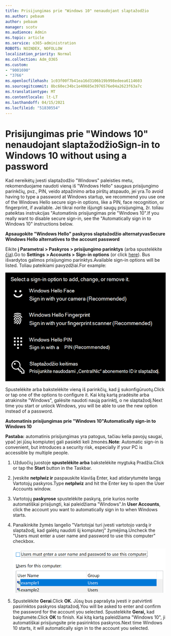 ```yaml
---
title: Prisijungimas prie "Windows 10" nenaudojant slaptažodžio
ms.author: pebaum
author: pebaum
manager: scotv
ms.audience: Admin
ms.topic: article
ms.service: o365-administration
ROBOTS: NOINDEX, NOFOLLOW
localization_priority: Normal
ms.collection: Adm_O365
ms.custom:
- "9001690"
- "3766"
ms.openlocfilehash: 1c03f00f7b41ea16d3106b19b998edeea6114603
ms.sourcegitcommit: 8bc60ec34bc1e40685e3976576e04a2623f63a7c
ms.translationtype: MT
ms.contentlocale: lt-LT
ms.lasthandoff: 04/15/2021
ms.locfileid: "51830554"
---
```

# <a name="sign-in-to-windows-10-without-using-a-password"></a><span data-ttu-id="f125c-102">Prisijungimas prie "Windows 10" nenaudojant slaptažodžio</span><span class="sxs-lookup"><span data-stu-id="f125c-102">Sign-in to Windows 10 without using a password</span></span>

<span data-ttu-id="f125c-103">Kad nereikėtų įvesti slaptažodžio "Windows" paleisties metu, rekomenduojame naudoti vieną iš "Windows Hello" saugaus prisijungimo parinkčių, pvz., PIN, veido atpažinimo arba pirštų atspaudo, jei yra.</span><span class="sxs-lookup"><span data-stu-id="f125c-103">To avoid having to type a password at Windows startup, we recommend you use one of the Windows Hello secure sign-in options, like a PIN, face recognition, or fingerprint, if available.</span></span> <span data-ttu-id="f125c-104">Jei tikrai norite išjungti saugų prisijungimą, žr. toliau pateiktas instrukcijas "Automatinis prisijungimas prie "Windows 10".</span><span class="sxs-lookup"><span data-stu-id="f125c-104">If you really want to disable secure sign-in, see the "Automatically sign in to Windows 10" instructions below.</span></span>

<span data-ttu-id="f125c-105">**Apsaugokite "Windows Hello" paskyros slaptažodžio alternatyvas**</span><span class="sxs-lookup"><span data-stu-id="f125c-105">**Secure Windows Hello alternatives to the account password**</span></span>

<span data-ttu-id="f125c-106">Eikite **į Parametrai > Paskyros > prisijungimo parinktys** (arba spustelėkite [čia](ms-settings:signinoptions?activationSource=GetHelp)).</span><span class="sxs-lookup"><span data-stu-id="f125c-106">Go to **Settings  > Accounts > Sign-in options** (or click [here](ms-settings:signinoptions?activationSource=GetHelp)).</span></span> <span data-ttu-id="f125c-107">Bus išvardytos galimos prisijungimo parinktys.</span><span class="sxs-lookup"><span data-stu-id="f125c-107">Available sign-in options will be listed.</span></span> <span data-ttu-id="f125c-108">Toliau pateikiami pavyzdžiai.</span><span class="sxs-lookup"><span data-stu-id="f125c-108">For example:</span></span>

![Prisijungimo parinktys.](media/sign-in-options.png)

<span data-ttu-id="f125c-110">Spustelėkite arba bakstelėkite vieną iš parinkčių, kad jį sukonfigūruotų.</span><span class="sxs-lookup"><span data-stu-id="f125c-110">Click or tap one of the options to configure it.</span></span> <span data-ttu-id="f125c-111">Kai kitą kartą pradėsite arba atrakinsite "Windows", galėsite naudoti naują parinktį, o ne slaptažodį.</span><span class="sxs-lookup"><span data-stu-id="f125c-111">Next time you start or unlock Windows, you will be able to use the new option instead of a password.</span></span> 

<span data-ttu-id="f125c-112">**Automatinis prisijungimas prie "Windows 10"**</span><span class="sxs-lookup"><span data-stu-id="f125c-112">**Automatically sign-in to Windows 10**</span></span>

<span data-ttu-id="f125c-113">**Pastaba:** automatinis prisijungimas yra patogus, tačiau kelia pavojų saugai, ypač jei jūsų kompiuterį gali pasiekti keli žmonės.</span><span class="sxs-lookup"><span data-stu-id="f125c-113">**Note**: Automatic sign-in is convenient, but introduces a security risk, especially if your PC is accessible by multiple people.</span></span> 

1. <span data-ttu-id="f125c-114">Užduočių juostoje **spustelėkite arba** bakstelėkite mygtuką Pradžia.</span><span class="sxs-lookup"><span data-stu-id="f125c-114">Click or tap the **Start** button in the Taskbar.</span></span>

2. <span data-ttu-id="f125c-115">Įveskite **netplwiz ir** paspauskite klavišą Enter, kad atidarytumėte langą Vartotojų paskyros.</span><span class="sxs-lookup"><span data-stu-id="f125c-115">Type **netplwiz** and hit the Enter key to open the User Accounts window.</span></span>

3. <span data-ttu-id="f125c-116">Vartotojų **paskyrose** spustelėkite paskyrą, prie kurios norite automatiškai prisijungti, kai paleidžiama "Windows".</span><span class="sxs-lookup"><span data-stu-id="f125c-116">In **User Accounts**, click the account you want to automatically sign in to when Windows starts.</span></span>

4. <span data-ttu-id="f125c-117">Panaikinkite žymės langelio "Vartotojai turi įvesti vartotojo vardą ir slaptažodį, kad galėtų naudoti šį kompiuterį" žymėjimą.</span><span class="sxs-lookup"><span data-stu-id="f125c-117">Uncheck the "Users must enter a user name and password to use this computer" checkbox.</span></span>

    ![Vartotojai turi įvesti vartotojo vardo ir slaptažodžio parinktį.](media/users-must-enter-username.png)

5. <span data-ttu-id="f125c-119">Spustelėkite **Gerai**.</span><span class="sxs-lookup"><span data-stu-id="f125c-119">Click **OK**.</span></span> <span data-ttu-id="f125c-120">Jūsų bus paprašyta įvesti ir patvirtinti pasirinktos paskyros slaptažodį.</span><span class="sxs-lookup"><span data-stu-id="f125c-120">You will be asked to enter and confirm the password for the account you selected.</span></span> <span data-ttu-id="f125c-121">Spustelėkite **Gerai,** kad baigtumėte.</span><span class="sxs-lookup"><span data-stu-id="f125c-121">Click **OK** to finish.</span></span> <span data-ttu-id="f125c-122">Kai kitą kartą paleidžiama "Windows 10", ji automatiškai prisijungsite prie pasirinktos paskyros.</span><span class="sxs-lookup"><span data-stu-id="f125c-122">Next time Windows 10 starts, it will automatically sign in to the account you selected.</span></span>
